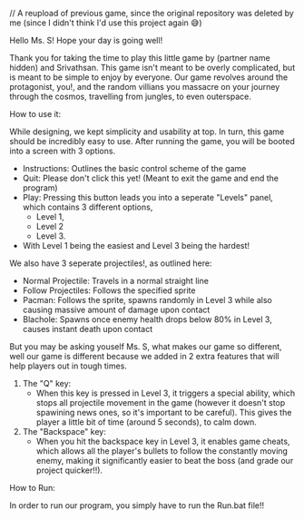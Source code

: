 // A reupload of previous game, since the original repository was deleted by me (since I didn't think I'd use this project again 😅)




Hello Ms. S! Hope your day is going well!


Thank you for taking the time to play this little game by (partner name hidden) and Srivathsan. This game isn't meant to be overly complicated, but is meant to be simple to enjoy by everyone. Our game revolves around the protagonist, you!, and the random villians you massacre on your journey through the cosmos, travelling from jungles, to even outerspace. 


How to use it:

While designing, we kept simplicity and usability at top. In turn, this game should be incredibly easy to use. After running the game, you will be booted into a screen with 3 options.
* Instructions: Outlines the basic control scheme of the game
* Quit: Please don't click this yet! (Meant to exit the game and end the program)
* Play: Pressing this button leads you into a seperate "Levels" panel, which contains 3 different options, 
	* Level 1, 
	* Level 2  
	* Level 3. 
* With Level 1 being the easiest and Level 3 being the hardest!



We also have 3 seperate projectiles!, as outlined here:
- Normal Projectile: Travels in a normal straight line
- Follow Projectiles: Follows the specified sprite
- Pacman: Follows the sprite, spawns randomly in Level 3 while also causing massive amount of damage upon contact
- Blachole: Spawns once enemy health drops below 80% in Level 3, causes instant death upon contact

But you may be asking youself Ms. S, what makes our game so different, well our game is different because we added in 2 extra features that will help players out in tough times. 
1. The "Q" key:
	- When this key is pressed in Level 3, it triggers a special ability, which stops all projectile movement in the game (however it doesn't stop spawining news ones, so it's important to be careful). This gives the player a little bit of time (around 5 seconds), to calm down.
2. The "Backspace" key:
	- When you hit the backspace key in Level 3, it enables game cheats, which allows all the player's bullets to follow the constantly moving enemy, making it significantly easier to beat the boss (and grade our project quicker!!).




How to Run:

In order to run our program, you simply have to run the Run.bat file!!
